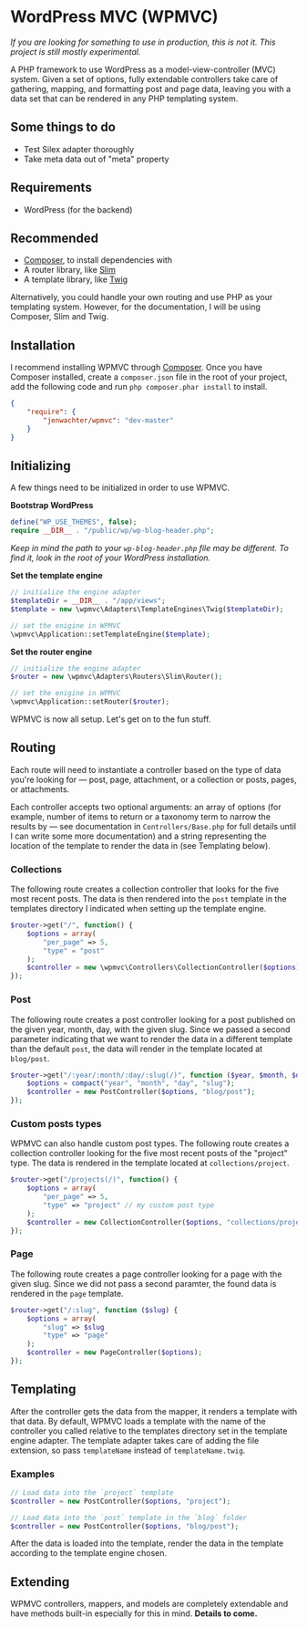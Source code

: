 # WordPress MVC (WPMVC)

_If you are looking for something to use in production, this is not it. This project is still mostly experimental._

A PHP framework to use WordPress as a model-view-controller (MVC) system.  Given a set of options, fully extendable controllers take care of gathering, mapping, and formatting post and page data, leaving you with a data set that can be rendered in any PHP templating system.


## Some things to do
* Test Silex adapter thoroughly
* Take meta data out of "meta" property


## Requirements
* WordPress (for the backend)


## Recommended
* [Composer](http://getcomposer.org/), to install dependencies with
* A router library, like [Slim](http://www.slimframework.com/)
* A template library, like [Twig](http://twig.sensiolabs.org/)

Alternatively, you could handle your own routing and use PHP as your templating system. However, for the documentation, I will be using Composer, Slim and Twig.


## Installation

I recommend installing WPMVC through [Composer](http://getcomposer.org/). Once you have Composer installed, create a `composer.json` file in the root of your project, add the following code and run `php composer.phar install` to install.

```json
{
    "require": {
        "jenwachter/wpmvc": "dev-master"
    }
}
```


## Initializing

A few things need to be initialized in order to use WPMVC.

__Bootstrap WordPress__

```php
define("WP_USE_THEMES", false);
require __DIR__ . "/public/wp/wp-blog-header.php";
```

_Keep in mind the path to your `wp-blog-header.php` file may be different. To find it, look in the root of your WordPress installation._


__Set the template engine__

```php
// initialize the engine adapter
$templateDir = __DIR__ . "/app/views";
$template = new \wpmvc\Adapters\TemplateEngines\Twig($templateDir);

// set the enigine in WPMVC
\wpmvc\Application::setTemplateEngine($template);
```


__Set the router engine__

```php
// initialize the engine adapter
$router = new \wpmvc\Adapters\Routers\Slim\Router();

// set the enigine in WPMVC
\wpmvc\Application::setRouter($router);
```

WPMVC is now all setup. Let's get on to the fun stuff.

## Routing
Each route will need to instantiate a controller based on the type of data you're looking for &mdash; post, page, attachment, or a collection or posts, pages, or attachments.

Each controller accepts two optional arguments: an array of options (for example, number of items to return or a taxonomy term to narrow the results by &mdash; see documentation in `Controllers/Base.php` for full details until I can write some more documentation) and a string representing the location of the template to render the data in (see Templating below).

### Collections
The following route creates a collection controller that looks for the five most recent posts. The data is then rendered into the `post` template in the templates directory I indicated when setting up the template engine.

```php
$router->get("/", function() {
    $options = array(
        "per_page" => 5,
        "type" = "post"
    );
    $controller = new \wpmvc\Controllers\CollectionController($options);
});
```


### Post
The following route creates a post controller looking for a post published on the given year, month, day, with the given slug. Since we passed a second parameter indicating that we want to render the data in a different template than the default `post`, the data will render in the template located at `blog/post`.

```php
$router->get("/:year/:month/:day/:slug(/)", function ($year, $month, $day, $slug) {
    $options = compact("year", "month", "day", "slug");
    $controller = new PostController($options, "blog/post");
});
```


### Custom posts types
WPMVC can also handle custom post types. The following route creates a collection controller looking for the five most recent posts of the "project" type. The data is rendered in the template located at `collections/project`.

```php
$router->get("/projects(/)", function() {
    $options = array(
        "per_page" => 5,
        "type" => "project" // my custom post type
    );
    $controller = new CollectionController($options, "collections/project");
});
```


### Page
The following route creates a page controller looking for a page with the given slug. Since we did not pass a second paramter, the found data is rendered in the `page` template.

```php
$router->get("/:slug", function ($slug) {
    $options = array(
        "slug" => $slug
        "type" => "page"
    );
    $controller = new PageController($options);
});
```



## Templating
After the controller gets the data from the mapper, it renders a template with that data. By default, WPMVC loads a template with the name of the controller you called relative to the templates directory set in the template engine adapter. The template adapter takes care of adding the file extension, so pass `templateName` instead of `templateName.twig`.

### Examples

```php
// Load data into the `project` template
$controller = new PostController($options, "project");

// Load data into the `post` template in the `blog` folder
$controller = new PostController($options, "blog/post");
```

After the data is loaded into the template, render the data in the template according to the template engine chosen.



## Extending
WPMVC controllers, mappers, and models are completely extendable and have methods built-in especially for this in mind. __Details to come.__